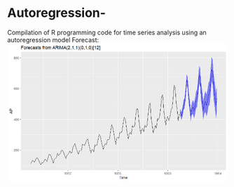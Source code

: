 # Autoregression-
Compilation of R programming code for time series analysis using an autoregression model
Forecast:
![autoregression](https://github.com/shanenemeth/Shane_Portfolio-/blob/main/images/autoregrssion.png)
